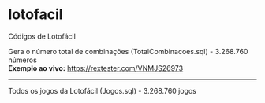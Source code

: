 # lotofacil
Códigos de Lotofácil

Gera o número total de combinações (TotalCombinacoes.sql) - 3.268.760 números
<br>
<strong>Exemplo ao vivo:</strong>
https://rextester.com/VNMJS26973

<hr>
Todos os jogos da Lotofácil (Jogos.sql) - 3.268.760 jogos
